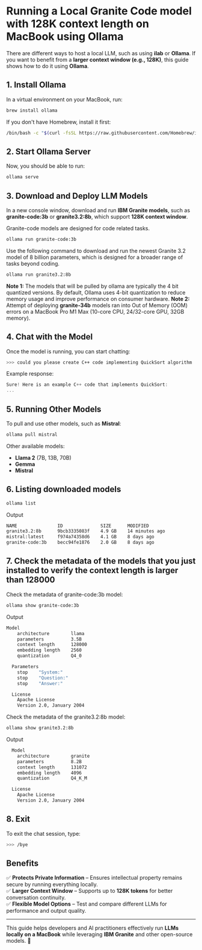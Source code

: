# Running a Local Granite Code model with 128K context length on MacBook using Ollama

There are different ways to host a local LLM, such as using **ilab** or **Ollama**. If you want to benefit from a **larger context window (e.g., 128K)**, this guide shows how to do it using **Ollama**.

## 1. Install Ollama
In a virtual environment on your MacBook, run:
```sh
brew install ollama
```
If you don't have Homebrew, install it first:
```sh
/bin/bash -c "$(curl -fsSL https://raw.githubusercontent.com/Homebrew/install/HEAD/install.sh)"
```

## 2. Start Ollama Server
Now, you should be able to run:
```sh
ollama serve
```

## 3. Download and Deploy LLM Models
In a new console window, download and run **IBM Granite models**, such as **granite-code:3b** or **granite3.2:8b**, which support **128K context window**.

Granite-code models are designed for code related tasks. 
```sh
ollama run granite-code:3b
```

Use the following command to download and run the newest Granite 3.2 model of 8 billion parameters, which is designed for a broader range of tasks beyond coding.
```sh
ollama run granite3.2:8b
```
**Note 1:** The models that will be pulled by ollama are typically the 4 bit quantized versions. By default, Ollama uses 4-bit quantization to reduce memory usage and improve performance on consumer hardware. 
**Note 2:** Attempt of deploying **granite-34b** models ran into Out of Memory (OOM) errors on a MacBook Pro M1 Max (10-core CPU, 24/32-core GPU, 32GB memory). 

## 4. Chat with the Model
Once the model is running, you can start chatting:
```sh
>>> could you please create C++ code implementing QuickSort algorithm
```
Example response:
```cpp
Sure! Here is an example C++ code that implements QuickSort:
...
```

## 5. Running Other Models

To pull and use other models, such as **Mistral**:
```sh
ollama pull mistral
```

Other available models:
- **Llama 2** (7B, 13B, 70B)
- **Gemma**
- **Mistral**

## 6. Listing downloaded models
```sh
ollama list
```
Output

```sh
NAME               ID              SIZE      MODIFIED       
granite3.2:8b      9bcb3335083f    4.9 GB    14 minutes ago    
mistral:latest     f974a74358d6    4.1 GB    8 days ago        
granite-code:3b    becc94fe1876    2.0 GB    8 days ago   
```

## 7. Check the metadata of the models that you just installed to verify the context length is larger than 128000

Check the metadata of granite-code:3b model:
```sh
ollama show granite-code:3b
```
Output
```sh
Model
    architecture        llama     
    parameters          3.5B      
    context length      128000    
    embedding length    2560      
    quantization        Q4_0      

  Parameters
    stop    "System:"      
    stop    "Question:"    
    stop    "Answer:"      

  License
    Apache License               
    Version 2.0, January 2004 
```

Check the metadata of the granite3.2:8b model:

```sh
ollama show granite3.2:8b  
```
Output 
```sh
  Model
    architecture        granite    
    parameters          8.2B       
    context length      131072     
    embedding length    4096       
    quantization        Q4_K_M     

  License
    Apache License               
    Version 2.0, January 2004    

```

## 8. Exit
To exit the chat session, type:
```sh
>>> /bye
```

## Benefits
✅ **Protects Private Information** – Ensures intellectual property remains secure by running everything locally.  
✅ **Larger Context Window** – Supports up to **128K tokens** for better conversation continuity.  
✅ **Flexible Model Options** – Test and compare different LLMs for performance and output quality.  

---

This guide helps developers and AI practitioners effectively run **LLMs locally on a MacBook** while leveraging **IBM Granite** and other open-source models. 🚀
